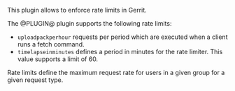 This plugin allows to enforce rate limits in Gerrit.

The @PLUGIN@ plugin supports the following rate limits:

* `uploadpackperhour` requests per period which are executed when a client runs a fetch command.
* `timelapseinminutes` defines a period in minutes for the rate limiter. This value supports a
  limit of 60.

Rate limits define the maximum request rate for users in a given group
for a given request type.
